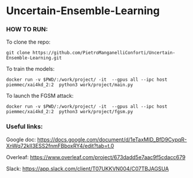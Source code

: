 # Uncertain-Ensemble-Learning

### HOW TO RUN:

To clone the repo:
```
git clone https://github.com/PietroManganelliConforti/Uncertain-Ensemble-Learning.git
```
To train the models:
```
docker run -v $PWD/:/work/project/ -it  --gpus all --ipc host piemmec/xai4kd_2:2  python3 work/project/main.py
```
To launch the FGSM attack:
```
docker run -v $PWD/:/work/project/ -it  --gpus all --ipc host piemmec/xai4kd_2:2  python3 work/project/fgsm.py
```

### Useful links:

Google doc: https://docs.google.com/document/d/1eTaxMID_BfD9CypqR-XnWq72kII3ESS2fnmFBboxRY4/edit?tab=t.0

Overleaf: https://www.overleaf.com/project/673dadd5e7aac9f5cdacc679

Slack: https://app.slack.com/client/T07UKKVN004/C07TBJAGSUA


